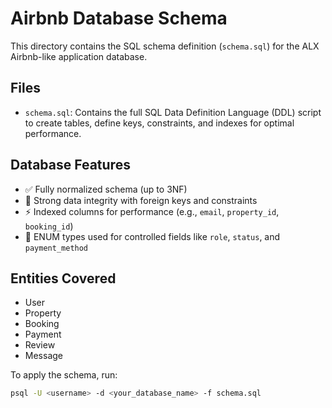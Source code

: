 # Airbnb Database Schema

This directory contains the SQL schema definition (`schema.sql`) for the ALX Airbnb-like application database.

## Files

- `schema.sql`: Contains the full SQL Data Definition Language (DDL) script to create tables, define keys, constraints, and indexes for optimal performance.

## Database Features

- ✅ Fully normalized schema (up to 3NF)
- 🔐 Strong data integrity with foreign keys and constraints
- ⚡ Indexed columns for performance (e.g., `email`, `property_id`, `booking_id`)
- 🧠 ENUM types used for controlled fields like `role`, `status`, and `payment_method`

## Entities Covered

- User
- Property
- Booking
- Payment
- Review
- Message

To apply the schema, run:

```bash
psql -U <username> -d <your_database_name> -f schema.sql
